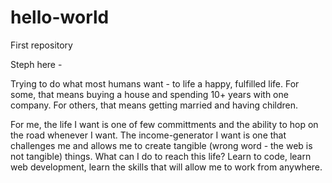 # hello-world
First repository

Steph here - 

Trying to do what most humans want - to life a happy, fulfilled life. For some, that means buying a house and spending 10+ years with one company. For others, that means getting married and having children.

For me, the life I want is one of few committments and the ability to hop on the road whenever I want. The income-generator I want is one that challenges me and allows me to create tangible (wrong word - the web is not tangible) things. What can I do to reach this life? Learn to code, learn web development, learn the skills that will allow me to work from anywhere.
